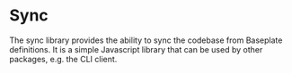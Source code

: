 Sync
===

The sync library provides the ability to sync the codebase from Baseplate
definitions. It is a simple Javascript library that can be used by other
packages, e.g. the CLI client.